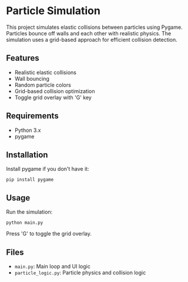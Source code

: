 # Particle Simulation

This project simulates elastic collisions between particles using Pygame. Particles bounce off walls and each other with realistic physics. The simulation uses a grid-based approach for efficient collision detection.

## Features
- Realistic elastic collisions
- Wall bouncing
- Random particle colors
- Grid-based collision optimization
- Toggle grid overlay with 'G' key

## Requirements
- Python 3.x
- pygame

## Installation
Install pygame if you don't have it:
```
pip install pygame
```

## Usage
Run the simulation:
```
python main.py
```

Press 'G' to toggle the grid overlay.

## Files
- `main.py`: Main loop and UI logic
- `particle_logic.py`: Particle physics and collision logic
